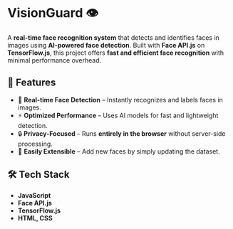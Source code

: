# VisionGuard 👁️  
A **real-time face recognition system** that detects and identifies faces in images using **AI-powered face detection**. Built with **Face API.js** on **TensorFlow.js**, this project offers **fast and efficient face recognition** with minimal performance overhead.

## 🚀 Features  
- 📸 **Real-time Face Detection** – Instantly recognizes and labels faces in images.  
- ⚡ **Optimized Performance** – Uses AI models for fast and lightweight detection.  
- 🔒 **Privacy-Focused** – Runs **entirely in the browser** without server-side processing.  
- 🎯 **Easily Extensible** – Add new faces by simply updating the dataset.  

## 🛠 Tech Stack  
- **JavaScript**  
- **Face API.js**  
- **TensorFlow.js**  
- **HTML, CSS**  

